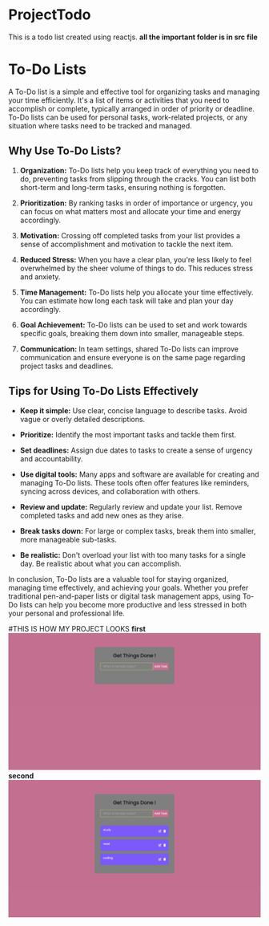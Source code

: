 # ProjectTodo
This is a todo list created using reactjs.
**all the important folder is in src file**
 # To-Do Lists

A To-Do list is a simple and effective tool for organizing tasks and managing your time efficiently. It's a list of items or activities that you need to accomplish or complete, typically arranged in order of priority or deadline. To-Do lists can be used for personal tasks, work-related projects, or any situation where tasks need to be tracked and managed.

## Why Use To-Do Lists?

1. **Organization:** To-Do lists help you keep track of everything you need to do, preventing tasks from slipping through the cracks. You can list both short-term and long-term tasks, ensuring nothing is forgotten.

2. **Prioritization:** By ranking tasks in order of importance or urgency, you can focus on what matters most and allocate your time and energy accordingly.

3. **Motivation:** Crossing off completed tasks from your list provides a sense of accomplishment and motivation to tackle the next item.

4. **Reduced Stress:** When you have a clear plan, you're less likely to feel overwhelmed by the sheer volume of things to do. This reduces stress and anxiety.

5. **Time Management:** To-Do lists help you allocate your time effectively. You can estimate how long each task will take and plan your day accordingly.

6. **Goal Achievement:** To-Do lists can be used to set and work towards specific goals, breaking them down into smaller, manageable steps.

7. **Communication:** In team settings, shared To-Do lists can improve communication and ensure everyone is on the same page regarding project tasks and deadlines.

## Tips for Using To-Do Lists Effectively

- **Keep it simple:** Use clear, concise language to describe tasks. Avoid vague or overly detailed descriptions.

- **Prioritize:** Identify the most important tasks and tackle them first.

- **Set deadlines:** Assign due dates to tasks to create a sense of urgency and accountability.

- **Use digital tools:** Many apps and software are available for creating and managing To-Do lists. These tools often offer features like reminders, syncing across devices, and collaboration with others.

- **Review and update:** Regularly review and update your list. Remove completed tasks and add new ones as they arise.

- **Break tasks down:** For large or complex tasks, break them into smaller, more manageable sub-tasks.

- **Be realistic:** Don't overload your list with too many tasks for a single day. Be realistic about what you can accomplish.

In conclusion, To-Do lists are a valuable tool for staying organized, managing time effectively, and achieving your goals. Whether you prefer traditional pen-and-paper lists or digital task management apps, using To-Do lists can help you become more productive and less stressed in both your personal and professional life.

#THIS IS HOW MY PROJECT LOOKS
**first**
![todo1](https://github.com/realwixi/ProjectTodo/blob/main/Screenshot%202023-09-10%20at%208.06.43%20AM.png)
**second**
![](https://github.com/realwixi/ProjectTodo/blob/main/Screenshot%202023-09-10%20at%208.07.11%20AM.png)


